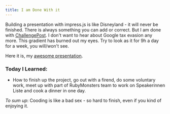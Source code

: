 ```yaml
---
title: I am Done With it
---
```


Building a presentation with impress.js is like Disneyland - it will never be finished.
There is always something you can add or correct. But I am done with [ChallengePost](http://impressjs.challengepost.com/).
I don't want to hear about Google tax evasion any more. This gradient has burned out my eyes. Try to look as it for 9h a day for a week, you will/won't see.

Here it is, my [awesome presentation](http://lipen.co/google-tax-evasion-presentation/).

### Today I Learned:
* How to finish up the project, go out with a firend, do some voluntary work, meet up with part of RubyMonsters team to work on Speakerinnen Liste and cook a dinner in one day.

_To sum up_:
Cooding is like a bad sex - so hard to finish, even if you kind of enjoying it.
